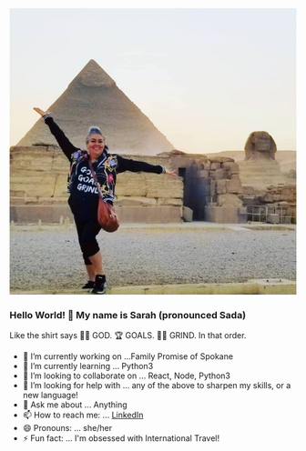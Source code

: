 ![Me in Egypt!](Pyramids.jpg)
### Hello World! 👋 My name is Sarah (pronounced Sada)

Like the shirt says 🙏🏼 GOD. 🏆 GOALS. 💪🏽 GRIND. In that order.

- 🔭 I’m currently working on ...Family Promise of Spokane
- 🌱 I’m currently learning ... Python3
- 👯 I’m looking to collaborate on ... React, Node, Python3
- 🤔 I’m looking for help with ... any of the above to sharpen my skills, or a new language!
- 💬 Ask me about ... Anything
- 📫 How to reach me: ... [LinkedIn](https://www.linkedin.com/in/sarahelias209/)
- 😄 Pronouns: ... she/her
- ⚡ Fun fact: ... I'm obsessed with International Travel!

